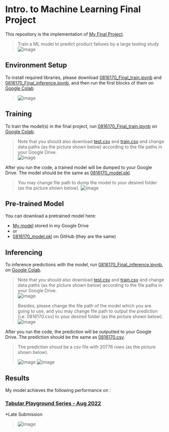 # Intro. to Machine Learning Final Project

This repository is the implementation of [My Final Project](https://docs.google.com/presentation/d/15d4W_8GFks4Mqmf4kvmTxYC8tJv-KNg6c8rQrlccEWM/edit#slide=id.g61dd2f3d9d_2_83). 

>Train a ML model to predict product failures by a large testing study
>![image](https://user-images.githubusercontent.com/73321093/211354178-0e9fe753-3f2e-4c9e-9a2b-e61c15a65b40.png)


## Environment Setup

To install required libraries, 
please download [0816170_Final_train.ipynb](https://github.com/sonicokuo/Machine-Learning-Project/blob/master/0816170_Final_train.ipynb) and 
[0816170_Final_inference.ipynb](https://github.com/sonicokuo/Machine-Learning-Project/blob/master/0816170_Final_inference.ipynb), 
and then run the first blocks of them on [Google Colab](https://colab.research.google.com/)

>![image](https://user-images.githubusercontent.com/73321093/211354767-61a183ec-818c-4a3a-8382-8e5c18291089.png)

## Training

To train the model(s) in the final project, run 
[0816170_Final_train.ipynb](https://github.com/sonicokuo/Machine-Learning-Project/blob/master/0816170_Final_train.ipynb) on 
[Google Colab](https://colab.research.google.com/).

>Note that you should also download [test.csv](https://github.com/sonicokuo/Machine-Learning-Project/blob/master/Final%20Project/test.csv) and 
[train.csv](https://github.com/sonicokuo/Machine-Learning-Project/blob/master/Final%20Project/train.csv) and change data paths (as the picture shown below) according to the file paths in your Google Drive.  
>![image](https://user-images.githubusercontent.com/73321093/211357749-9d256e73-6dfd-4f89-8a31-2d81f0218652.png)

After you run the code, a trained model will be dumped to your Google Drive.
The model should be the same as [0816170_model.pkl](https://github.com/sonicokuo/Machine-Learning-Project/blob/master/Final%20Project/0816170_model.pkl).
>You may change file path to dump the model to your desired folder (as the picture shown below).
>![image](https://user-images.githubusercontent.com/73321093/211359735-dcfd3f5c-2dc0-44a5-b40d-a2693424d923.png)

## Pre-trained Model

You can download a pretrained model here:

- [My model](https://drive.google.com/file/d/1yeSTK_EhuhrMZyoYPtWmcT_G8WK3QmT-/view?usp=sharing) stored in my Google Drive
- or
- [0816170_model.pkl](https://github.com/sonicokuo/Machine-Learning-Project/blob/master/Final%20Project/0816170_model.pkl) on GitHub (they are the same)

## Inferencing

To inference predictions with the model, run 
[0816170_Final_inference.ipynb](https://github.com/sonicokuo/Machine-Learning-Project/blob/master/0816170_Final_inference.ipynb), 
on [Google Colab](https://colab.research.google.com/).


>Note that you should also download [test.csv](https://github.com/sonicokuo/Machine-Learning-Project/blob/master/Final%20Project/test.csv) and 
[train.csv](https://github.com/sonicokuo/Machine-Learning-Project/blob/master/Final%20Project/train.csv) and change data paths (as the picture shown below) according to the file paths in your Google Drive.  
>![image](https://user-images.githubusercontent.com/73321093/211357749-9d256e73-6dfd-4f89-8a31-2d81f0218652.png)
>
>Besides, please change the file path of the model which you are going to use, and you may change file path to output the prediction (i.e. 0816170.csv) to your desired folder (as the picture shown below).
>![image](https://user-images.githubusercontent.com/73321093/211361906-bb7ae4b1-8b55-4d4f-86a6-3e31fe227c7b.png)


After you run the code, the prediction will be outputted to your Google Drive.
The prediction should be the same as [0816170.csv](https://github.com/sonicokuo/Machine-Learning-Project/blob/master/0816170.csv).
>The prediction shoud be a csv file with 20776 rows (as the picture shown below).
>
>![image](https://user-images.githubusercontent.com/73321093/211368328-4ac645f5-85b9-4568-bf00-ac028e7f1bc8.png) 
![image](https://user-images.githubusercontent.com/73321093/211367826-ed062569-a2d9-4b37-9314-6406064a125e.png)





## Results

My model achieves the following performance on :

### [Tabular Playground Series - Aug 2022](https://www.kaggle.com/competitions/tabular-playground-series-aug-2022)
*Late Submission

>![image](https://user-images.githubusercontent.com/73321093/211366222-303a3c52-c6ab-49af-8da2-9bbc7f8a1746.png)
